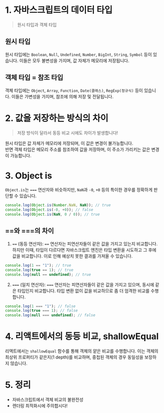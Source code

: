 # 1. 자바스크립트의 데이터 타입

> 원시 타입과 객체 타입

## 원시 타입

원시 타입에는 `Boolean`, `Null`, `Undefined`, `Number`, `BigInt`, `String`, `Symbol` 등이 있습니다. 이들은 모두 불변성을 가지며, 값 자체가 메모리에 저장됩니다.

## 객체 타입 = 참조 타입

객체 타입에는 `Object`, `Array`, `Function`, `Date(클래스)`, `RegExp(정규식)` 등이 있습니다. 이들은 가변성을 가지며, 참조에 의해 저장 및 전달됩니다.

# 2. 값을 저장하는 방식의 차이

> 저장 방식이 달라서 동등 비교 시에도 차이가 발생합니다!

원시 타입은 값 자체가 메모리에 저장되며, 이 값은 변경이 불가능합니다.  
반면 객체 타입은 메모리 주소를 참조하여 값을 저장하며, 이 주소가 가리키는 값은 변경이 가능합니다.

# 3. Object is

`Object.is`는 `===` 연산자와 비슷하지만, `NaN`과 `-0`, `+0` 등의 특이한 경우를 정확하게 판단할 수 있습니다.

```javascript
console.log(Object.is(Number.NaN, NaN)); // true
console.log(Object.is(-0, +0)); // false
console.log(Object.is(NaN, 0 / 0)); // true
```

## ==와 ===의 차이

1. `==` (동등 연산자): `==` 연산자는 피연산자들이 같은 값을 가지고 있는지 비교합니다. 하지만 이때, 타입이 다르다면 자바스크립트 엔진은 타입 변환을 시도하고 그 후에 값을 비교합니다. 이로 인해 예상치 못한 결과를 가져올 수 있습니다.

```javascript
console.log(1 == "1"); // true
console.log(true == 1); // true
console.log(null == undefined); // true
```

2. `===` (일치 연산자): `===` 연산자는 피연산자들이 같은 값을 가지고 있으며, 동시에 같은 타입인지 비교합니다. 타입 변환 없이 값을 비교하므로 좀 더 엄격한 비교를 수행합니다.

```javascript
console.log(1 === "1"); // false
console.log(true === 1); // false
console.log(null === undefined); // false
```

# 4. 리액트에서의 동등 비교, shallowEqual

리액트에서는 `shallowEqual` 함수를 통해 객체의 얕은 비교를 수행합니다. 이는 객체의 최상위 프로퍼티가 같은지(1 depth)를 비교하며, 중첩된 객체의 경우 동일성을 보장하지 않습니다.

# 5. 정리

- 자바스크립트에서 객체 비교의 불완전성
- 렌더링 최적화시에 주의합시다!
